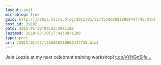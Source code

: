 ```yaml
---
layout: post
microblog: true
guid: http://joshua.micro.blog/2015/01/21/t558026918860447745.html
post_id: 39102
date: 2015-01-22T09:22:39+1100
lastmod: 2019-07-30T17:41:38+1100
type: post
url: /2015/01/21/t558026918860447745.html
---
```

Join Lozzie at my next celebrant training workshop! [t.co/vYHGnSjfe...](http://t.co/vYHGnSjfeK)
